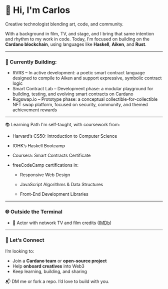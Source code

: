 # 👋 Hi, I'm Carlos

Creative technologist blending art, code, and community.

With a background in film, TV, and stage, and I bring that same intention and rhythm to my work in code. Today, I'm focused on building on the **Cardano blockchain**, using languages like **Haskell**, **Aiken**, and **Rust**.

---

### 🧱 Currently Building:

- RVRS – In active development: a poetic smart contract language designed to compile to Aiken and support expressive, symbolic contract logic
- Smart Contract Lab – Development phase: a modular playground for building, testing, and evolving smart contracts on Cardano
- Rugswap.io – Prototype phase: a conceptual collectible-for-collectible NFT swap platform, focused on security, community, and themed achievement rewards

---
📚 Learning Path
I'm self-taught, with coursework from:

- Harvard’s CS50: Introduction to Computer Science

- IOHK’s Haskell Bootcamp

- Coursera: Smart Contracts Certificate

- freeCodeCamp certifications in:

   - Responsive Web Design

   - JavaScript Algorithms & Data Structures

   - Front-End Development Libraries
     
---

### 🌐 Outside the Terminal
- 🎥 Actor with network TV and film credits ([IMDb](https://www.imdb.com/name/nm7121880/))

---

### 🤝 Let’s Connect
I’m looking to:
- Join a **Cardano team** or **open-source project**
- Help **onboard creatives** into Web3
- Keep learning, building, and sharing

📬 DM me or fork a repo. I’d love to build with you.
